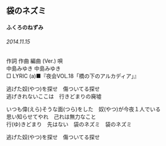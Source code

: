 ## 袋のネズミ
#### ふくろのねずみ
###### 2014.11.15


作詞  作曲  編曲 (Ver.)   唄  
中島みゆき   中島みゆき          
□ LYRIC (a)■『夜会VOL.18「橋の下のアルカディア」』  
  
逃げた奴(やつ)を探せ　傷ついてる探せ  
逃げきれないここは　行きどまりの廃墟  
  
いつも偉(えら)そうな面(つら)をした　奴(やつ)が今夜１人でいる  
思い知らせてやれ　己れは無力なこと  
行(ゆ)きどまり　先はない　袋のネズミ　袋のネズミ  
  
逃げた奴(やつ)を探せ　傷ついてる探せ  